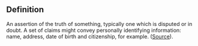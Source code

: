 ## Definition
An assertion of the truth of something, typically one which is disputed or in doubt. A set of claims might convey personally identifying information: name, address, date of birth and citizenship, for example. ([Source](https://www.identityblog.com/?p=352)).